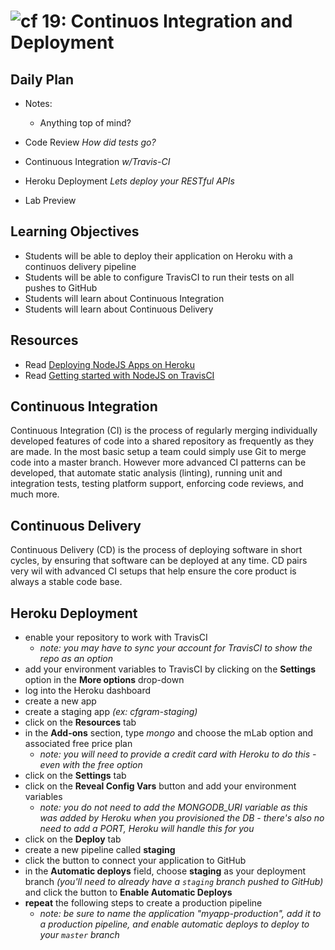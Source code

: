![cf](http://i.imgur.com/7v5ASc8.png) 19: Continuos Integration and Deployment
===

## Daily Plan
- Notes:
    - Anything top of mind?

- Code Review _How did tests go?_
- Continuous Integration _w/Travis-CI_
- Heroku Deployment _Lets deploy your RESTful APIs_
- Lab Preview

## Learning Objectives
* Students will be able to deploy their application on Heroku with a continuos delivery pipeline
* Students will be able to configure TravisCI to run their tests on all pushes to GitHub
* Students will learn about Continuous Integration
* Students will learn about Continuous Delivery

## Resources
* Read [Deploying NodeJS Apps on Heroku](https://devcenter.heroku.com/articles/deploying-nodejs)
* Read [Getting started with NodeJS on TravisCI](https://docs.travis-ci.com/user/languages/javascript-with-nodejs)

## Continuous Integration
Continuous Integration (CI) is the process of regularly merging individually developed features of code into a shared repository as frequently as they are made. In the most basic setup a team could simply use Git to merge code into a master branch. However more advanced CI patterns can be developed, that automate static analysis (linting), running unit and integration tests, testing platform support, enforcing code reviews, and much more.

## Continuous Delivery
Continuous Delivery (CD) is the process of deploying software in short cycles, by ensuring that software can be deployed at any time. CD pairs very wil with advanced CI setups that help ensure the core product is always a stable code base.

## Heroku Deployment
- enable your repository to work with TravisCI
  - *note: you may have to sync your account for TravisCI to show the repo as an option*
- add your environment variables to TravisCI by clicking on the **Settings** option in the **More options** drop-down
- log into the Heroku dashboard
- create a new app
- create a staging app *(ex: cfgram-staging)*
- click on the **Resources** tab
- in the **Add-ons** section, type *mongo* and choose the mLab option and associated free price plan
  - *note: you will need to provide a credit card with Heroku to do this - even with the free option*
- click on the **Settings** tab
- click on the **Reveal Config Vars** button and add your environment variables
  - *note: you do not need to add the MONGODB_URI variable as this was added by Heroku when you provisioned the DB - there's also no need to add a PORT, Heroku will handle this for you*
- click on the **Deploy** tab
- create a new pipeline called **staging**
- click the button to connect your application to GitHub
- in the **Automatic deploys** field, choose **staging** as your deployment branch *(you'll need to already have a `staging` branch pushed to GitHub)* and click the button to **Enable Automatic Deploys**
- **repeat** the following steps to create a production pipeline
  - *note: be sure to name the application "myapp-production", add it to a production pipeline, and enable automatic deploys to deploy to your `master` branch*